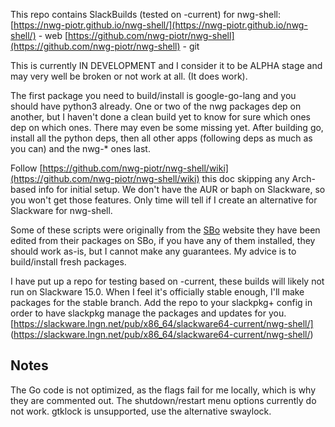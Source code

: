 
This repo contains SlackBuilds (tested on -current) for nwg-shell:
[https://nwg-piotr.github.io/nwg-shell/](https://nwg-piotr.github.io/nwg-shell/) - web
[https://github.com/nwg-piotr/nwg-shell](https://github.com/nwg-piotr/nwg-shell) - git

This is currently IN DEVELOPMENT and I consider it to be ALPHA stage and may very well be broken
or not work at all. (It does work).

The first package you need to build/install is google-go-lang and you should have python3 already.
One or two of the nwg packages dep on another, but I haven't done a clean build yet to know for
sure which ones dep on which ones. There may even be some missing yet. After building go, install
all the python deps, then all other apps (following deps as much as you can) and the nwg-* ones
last.

Follow  [https://github.com/nwg-piotr/nwg-shell/wiki](https://github.com/nwg-piotr/nwg-shell/wiki) 
this doc skipping any Arch-based info for initial setup. We don't have the AUR or baph on Slackware, 
so you won't get those features. Only time will tell if I create an alternative for Slackware for 
nwg-shell.

Some of these scripts were originally from the [SBo](https://slackbuilds.org) website they
have been edited from their packages on SBo, if you have any of them installed, they should work 
as-is, but I cannot make any guarantees. My advice is to build/install fresh packages.

I have put up a repo for testing based on -current, these builds will likely not run on Slackware 
15.0. When I feel it's officially stable enough, I'll make packages for the stable branch. Add the 
repo to your slackpkg+ config in order to have slackpkg manage the packages and updates for you.
[https://slackware.lngn.net/pub/x86_64/slackware64-current/nwg-shell/]
(https://slackware.lngn.net/pub/x86_64/slackware64-current/nwg-shell/)

## Notes

The Go code is not optimized, as the flags fail for me locally, which is why they are commented out.
The shutdown/restart menu options currently do not work.
gtklock is unsupported, use the alternative swaylock.

